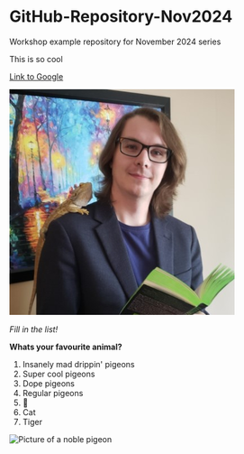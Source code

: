 # GitHub-Repository-Nov2024
Workshop example repository for November 2024 series

This is so cool

[Link to Google](https://www.google.ca)

![A picture of Daniel Brett and a Lizard reading a book](Daniel_Headshot_Library_Reduced.jpg)

*Fill in the list!*

**Whats your favourite animal?**
 
1. Insanely mad drippin' pigeons
2. Super cool pigeons
3. Dope pigeons
4. Regular pigeons
5. 🐶
6. Cat
7. Tiger

![Picture of a noble pigeon](https://images.pexels.com/photos/596792/pexels-photo-596792.jpeg?auto=compress&cs=tinysrgb&w=1260&h=750&dpr=1)
